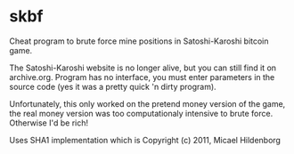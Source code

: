 # skbf
Cheat program to brute force mine positions in Satoshi-Karoshi bitcoin game.

The Satoshi-Karoshi website is no longer alive, but you can still find it on archive.org. Program has no interface, you must enter parameters in the source code (yes it was a pretty quick 'n dirty program).

Unfortunately, this only worked on the pretend money version of the game, the real money version was too computationaly intensive to brute force. Otherwise I'd be rich!

Uses SHA1 implementation which is Copyright (c) 2011, Micael Hildenborg
